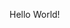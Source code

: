 <!DOCTYPE html>
<html>
<head>
<title> Qqgredys </title>
<link rel="stylesheet"
href="style.css">
</head>
<body>
<p>Hello World!</p>
</body>
</html>
